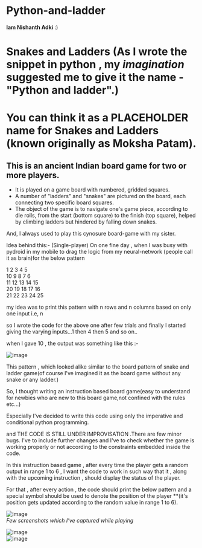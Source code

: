 # Python-and-ladder
**Iam Nishanth Adki** :) 
# Snakes and Ladders (As I wrote the snippet in python , my _imagination_ suggested me to give it the name -"Python and ladder".)
# You can think it as a PLACEHOLDER name for Snakes and Ladders (known originally as **Moksha Patam**).
## This is an ancient Indian board game for two or more players.
- It is played on a game board with numbered, gridded squares.
- A number of "ladders" and "snakes" are pictured on the board, each connecting two specific board squares.
- The object of the game is to navigate one's game piece, according to die rolls, from the start (bottom square) to the finish (top square), helped by 
  climbing ladders but hindered by falling down snakes.

And, I always used to play this cynosure board-game with my sister.

Idea behind this:-
(Single-player)
On one fine day , when I was busy with pydroid in my mobile to drag the logic from my neural-network (people call it as brain)for the below pattern

1 2 3 4 5 <br/>
10 9 8 7 6 <br/>
11 12 13 14 15 <br/>
20 19 18 17 16 <br/>
21 22 23 24 25 <br/>

my idea was to print this pattern with n rows and n columns based on only one input i.e, n

so I wrote the code for the above one after few trials and finally I started giving the varying inputs...1 then 4 then 5 and so on..

when I gave 10 , the output was something like this :- 

![image](https://github.com/Invincible-ni/Python-and-ladder/blob/master/Screenshot_2020-08-09-13-53-35-298_ru.iiec.pydroid3.jpg)

This pattern ,  which looked alike similar to the board pattern of snake and ladder game(of course I've imagined it as the board game without any snake or any ladder.)

So, I thought writing an instruction based board game(easy to understand for newbies who are new to this board game,not confined with the rules etc...)

Especially I've decided to write this code using only the imperative and conditional python programming.

and THE CODE IS STILL UNDER IMPROVISATION .There are few minor bugs. I've to include further changes and I've to check whether the game is working properly or not according to the constraints embedded inside the code.

In this instruction based game , after every time the player gets a random output in range 1 to 6 , I want the code to work in such way that it , along with the upcoming instruction , should display the status of the player.

For that , after every action , the code should print the below pattern and a special symbol should be used to denote the position of the player **(it's position gets updated according to the random value in range 1 to 6).

![image](https://github.com/Invincible-ni/Python-and-ladder/blob/master/Screenshot_2020-08-09-14-33-53-079_ru.iiec.pydroid3.jpg)
<br/>
_Few screenshots which I've captured while playing_

![image](https://github.com/Invincible-ni/Python-and-ladder/blob/master/IMG_20200809_145530%20(1).jpg)
</br>
![image](https://github.com/Invincible-ni/Python-and-ladder/blob/master/Screenshot_2020-08-09-14-49-48-271_ru.iiec.pydroid3.jpg)


